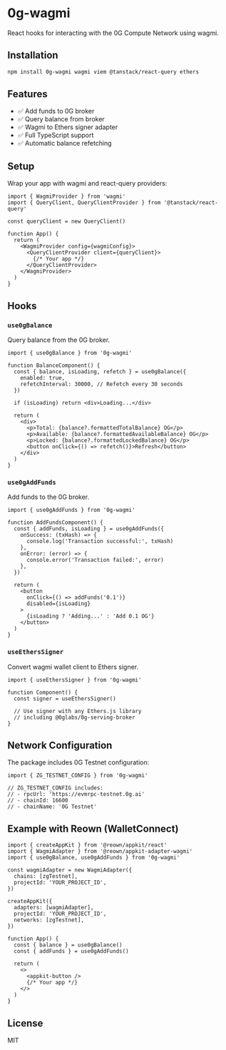 # 0g-wagmi

React hooks for interacting with the 0G Compute Network using wagmi.

## Installation

```bash
npm install 0g-wagmi wagmi viem @tanstack/react-query ethers
```

## Features

- ✅ Add funds to 0G broker
- ✅ Query balance from broker  
- ✅ Wagmi to Ethers signer adapter
- ✅ Full TypeScript support
- ✅ Automatic balance refetching

## Setup

Wrap your app with wagmi and react-query providers:

```tsx
import { WagmiProvider } from 'wagmi'
import { QueryClient, QueryClientProvider } from '@tanstack/react-query'

const queryClient = new QueryClient()

function App() {
  return (
    <WagmiProvider config={wagmiConfig}>
      <QueryClientProvider client={queryClient}>
        {/* Your app */}
      </QueryClientProvider>
    </WagmiProvider>
  )
}
```

## Hooks

### `use0gBalance`

Query balance from the 0G broker.

```tsx
import { use0gBalance } from '0g-wagmi'

function BalanceComponent() {
  const { balance, isLoading, refetch } = use0gBalance({
    enabled: true,
    refetchInterval: 30000, // Refetch every 30 seconds
  })

  if (isLoading) return <div>Loading...</div>
  
  return (
    <div>
      <p>Total: {balance?.formattedTotalBalance} OG</p>
      <p>Available: {balance?.formattedAvailableBalance} OG</p>
      <p>Locked: {balance?.formattedLockedBalance} OG</p>
      <button onClick={() => refetch()}>Refresh</button>
    </div>
  )
}
```

### `use0gAddFunds`

Add funds to the 0G broker.

```tsx
import { use0gAddFunds } from '0g-wagmi'

function AddFundsComponent() {
  const { addFunds, isLoading } = use0gAddFunds({
    onSuccess: (txHash) => {
      console.log('Transaction successful:', txHash)
    },
    onError: (error) => {
      console.error('Transaction failed:', error)
    },
  })

  return (
    <button 
      onClick={() => addFunds('0.1')}
      disabled={isLoading}
    >
      {isLoading ? 'Adding...' : 'Add 0.1 OG'}
    </button>
  )
}
```

### `useEthersSigner`

Convert wagmi wallet client to Ethers signer.

```tsx
import { useEthersSigner } from '0g-wagmi'

function Component() {
  const signer = useEthersSigner()
  
  // Use signer with any Ethers.js library
  // including @0glabs/0g-serving-broker
}
```

## Network Configuration

The package includes 0G Testnet configuration:

```tsx
import { ZG_TESTNET_CONFIG } from '0g-wagmi'

// ZG_TESTNET_CONFIG includes:
// - rpcUrl: 'https://evmrpc-testnet.0g.ai'
// - chainId: 16600
// - chainName: '0G Testnet'
```

## Example with Reown (WalletConnect)

```tsx
import { createAppKit } from '@reown/appkit/react'
import { WagmiAdapter } from '@reown/appkit-adapter-wagmi'
import { use0gBalance, use0gAddFunds } from '0g-wagmi'

const wagmiAdapter = new WagmiAdapter({
  chains: [zgTestnet],
  projectId: 'YOUR_PROJECT_ID',
})

createAppKit({
  adapters: [wagmiAdapter],
  projectId: 'YOUR_PROJECT_ID',
  networks: [zgTestnet],
})

function App() {
  const { balance } = use0gBalance()
  const { addFunds } = use0gAddFunds()
  
  return (
    <>
      <appkit-button />
      {/* Your app */}
    </>
  )
}
```

## License

MIT